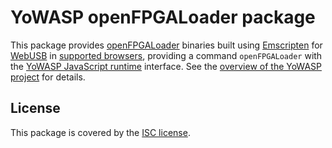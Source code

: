 YoWASP openFPGALoader package
=============================

This package provides [openFPGALoader][] binaries built using [Emscripten][] for [WebUSB][] in [supported browsers][caniuse], providing a command `openFPGALoader` with the [YoWASP JavaScript runtime][runtime-js] interface. See the [overview of the YoWASP project][yowasp] for details.

[openFPGALoader]: https://github.com/trabucayre/openFPGALoader
[emscripten]: https://emscripten.org/
[webusb]: https://developer.mozilla.org/en-US/docs/Web/API/WebUSB_API
[yowasp]: https://yowasp.org
[runtime-js]: https://github.com/YoWASP/runtime-js
[caniuse]: https://caniuse.com/webusb

License
-------

This package is covered by the [ISC license](LICENSE.txt).